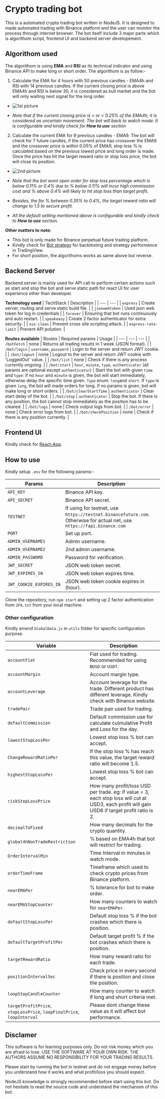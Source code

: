 # Crypto trading bot
This is a automated crypto trading bot written in NodeJS. It is designed to made automated trading with Binance platform and the user can monitor the process through internet browser. The bot itself include 3 major parts which is algorithom script, frontend UI and backend server developement.

##  Algorithom used
The algorithom is using **EMA** and **RSI** as its technical indicator and using Binance API to make long or short order. The algorithom is as follow:-

1. Calculate the EMA for 4 hours with 50 previous candles - EMA4h and RSI with 14 previous candles. If the current closing price is above EMA4h and RSI is below 30, it is considered as bull market and the bot will only waiting next signal for the long order. 

- ![1st picture](https://user-images.githubusercontent.com/105770404/199967959-5732cb68-f1d4-4af5-bc28-e972f8e53e1e.png)

- *Note that if the current closing price is > or < 0.25% of the EMA4h, it is considered as uncertain movement. The bot will back to watch mode. It is configurable and kindly check for __How to use__ section*

2. Calculate the current EMA for 9 previous candles - EMA9. The bot will check for 7 future candles, if the current price has crossover the EMA9 and the crossover price is within 0.05% of EMA9, stop loss % is calculated based on the previous lowest price and long order is made. Once the price has hit the target reward ratio or stop loss price, the bot will close its position.

- ![2nd picture](https://user-images.githubusercontent.com/105770404/199973555-f777b1ac-9f80-4e25-a003-d0bcbbcf2f5e.png)

- *Note that the bot wont open order for stop loss percentage which is below 0.11% or 0.4% due to % below 0.11% will incur high commission cost and % above 0.4% will likely to hit stop loss than target profit.*

- *Besides, the for % between 0.35% to 0.4%, the target reward ratio will change to 1.5 to secure profit.*

- *All the default setting mentioned above is configurable and kindly check to __How to use__ section.*

**Other matters to note:**
- This bot is only made for Binance perpetual future trading platform.
- Kindly check for [Bot strategy](https://www.tradingview.com/script/JjAzmxSY-Elbert-RSI/) for backtesting and strategy performance in TradingView.
- For short position, the algorithoms works as same above but reverse.

## Backend Server
Backend server is mainly used for API call to perform certain actions such as start and stop the bot and serve static path for react UI for user experience other than developer.

**Technology used**
| TechStack | Description |
| --- | --- |
| `express` | Create server, routing and serve static build file. |
| `jsonwebtoken` | Used json web token for log in credentials |
| `forever` | Ensuring that bot runs continuously and auto restart. |
| `speakeasy` | Create 2 factor authenticator for extra security. |
| `xss-clean` | Prevent cross site scripting attack. |
| `express-rate-limit` | Prevent API polution. |


**Routes available**
| Routes | Required params | Usage |
| --- | --- | --- |
| `/botFetch` | none | Returns all trading results in 1 week (JSON format). |
| `/bot/login` | `username`, `password` | Login to the server and return JWT cookie. |
| `/bot/logout` | none | Logout to the server and return JWT cookie with 'LoggedOut' value. |
| `/bot/list` | none | Check if there is any process currently ongoing. |
| `/bot/start` | `hour`, `minute`, `type`, `authenticator` (all params are optional except `authenticator`) | Start the bot with given `time` and `type`: if no `hour` and `minute` is given, the bot will start immediately, otherwise delay the specific time given. `Type` enum: `long`and `short`. If `type` is given `long`, the bot will made orders for long. If no params is given, bot will make long or short orders. |
| `/bot/clearStartTime` | `authenticator` | Clear start delay of the bot. |
| `/bot/stop` | `authenticator` | Stop the bot. If there is any position, the bot cannot stop immediately as the position has to be cleared. |
| `/bot/logs` | none | Check output logs from bot. |
| `/bot/error` | none | Check error logs from bot. |
| `/bot/checkPosition` | none | Check if there is any position currently. |

## Frontend UI
Kindly check for [React-App](https://github.com/Defilearning/BinanceBot/tree/main/React-App).

## How to use
Kindly setup `.env` for the following params:-

| Params | Description |
| --- | --- |
| `API_KEY` | Binance API key. |
| `API_SECRET` | Binance API secret. |
| `TESTNET` | If using for testnet, use `https://testnet.binancefuture.com`. Otherwise for actual net, use `https://fapi.binance.com` |
| `PORT` | Set up port. |
| `ADMIN_USERNAME1` | Admin username. |
| `ADMIN_USERNAME2` | 2nd admin username. |
| `ADMIN_PASSWORD` | Password for verification. |
| `JWT_SECRET` | JSON web token secret. |
| `JWT_EXPIRES_IN` | JSON web token expires time. |
| `JWT_COOKIE_EXPIRES_IN` | JSON web token cookie expires in (hour). |

Clone the repository, run `npm start` and setting up 2 factor authentication from `2FA.txt` from your local machine. 

### Other configuration
Kindly amend `GlobalData.js` in `utils` folder for specific configuration purpose. 

| Variable | Description |
| --- | --- |
| `accountFiat` | Fiat used for trading. Recommended for using `BUSD` or `USDT`. |
| `accountMargin` | Account margin type.  |
| `accountLeverage` | Account leverage for the trade. Different product has different leverage. Kindly check with Binance website. |
| `tradePair` | Trade pair used for trading. |
| `defaultCommission` | Default commission use for calculate culmulative Profit and Loss for the day. |
| `lowestStopLossPer` | Lowest stop loss % bot can accept. |
| `ChangeRewardRatioPer` | If the stop loss % has reach this value, the target reward ratio will become 1.5. |
| `highestStopLossPer` | Lowest stop loss % bot can accept. |
| `riskStopLossPrice` | How many profit/loss USD per trade. eg: if value = 3, each stop loss will cut at USD3, each profit will gain USD6 if target profit ratio is 2. |
| `decimalToFixed` | How many decimals for the crypto quantity. |
| `global4hNonTradeRestriction` | % based on EMA4h that bot will restrict for trading. |
| `OrderIntervalMin` | Time Interval in minutes in watch mode. |
| `orderTimeFrame` | Timeframe which used to check crypto prices from Binance platform. |
| `nearEMAPer` | % tolerance for bot to make order. |
| `nearEMAStopCounter` | How many counters to watch for `nearEMAPer`. |
| `defaultStopLossPer` | Default stop loss % if the bot crashes which there is position. |
| `defaultTargetProfitPer` | Default target profit % if the bot crashes which there is position. |
| `targetRewardRatio` | How many reward ratio for each trade. |
| `positionIntervalSec` | Check price in every second if there is position and close the position. |
| `loopStopCandleCounter` | How many counter to watch if long and short criteria met. |
| `targetProfitPrice`, `stopLossPrice`, `loopFinalPrice`, `loopInterval` | Please dont change these value as it will affect bot performance. |

## Disclamer
This software is for learning purposes only. Do not risk money which you are afraid to lose. USE THE SOFTWARE AT YOUR OWN RISK. THE AUTHORS ASSUME NO RESPONSIBILITY FOR YOUR TRADING RESULTS.

Please start by running the bot in testnet and do not engage money before you understand how it works and what profit/loss you should expect.

NodeJS knowledge is strongly recommended before start using this bot. Do not hesitate to read the source code and understand the mechanism of this bot.

